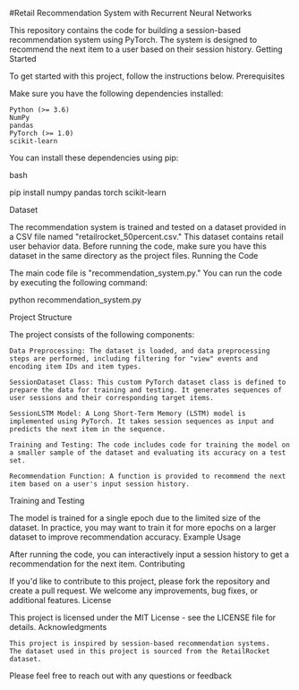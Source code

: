 #Retail Recommendation System with Recurrent Neural Networks

This repository contains the code for building a session-based recommendation system using PyTorch. The system is designed to recommend the next item to a user based on their session history.
Getting Started

To get started with this project, follow the instructions below.
Prerequisites

Make sure you have the following dependencies installed:

    Python (>= 3.6)
    NumPy
    pandas
    PyTorch (>= 1.0)
    scikit-learn

You can install these dependencies using pip:

bash

pip install numpy pandas torch scikit-learn

Dataset

The recommendation system is trained and tested on a dataset provided in a CSV file named "retailrocket_50percent.csv." This dataset contains retail user behavior data. Before running the code, make sure you have this dataset in the same directory as the project files.
Running the Code

The main code file is "recommendation_system.py." You can run the code by executing the following command:

  python recommendation_system.py

Project Structure

The project consists of the following components:

    Data Preprocessing: The dataset is loaded, and data preprocessing steps are performed, including filtering for "view" events and encoding item IDs and item types.

    SessionDataset Class: This custom PyTorch dataset class is defined to prepare the data for training and testing. It generates sequences of user sessions and their corresponding target items.

    SessionLSTM Model: A Long Short-Term Memory (LSTM) model is implemented using PyTorch. It takes session sequences as input and predicts the next item in the sequence.

    Training and Testing: The code includes code for training the model on a smaller sample of the dataset and evaluating its accuracy on a test set.

    Recommendation Function: A function is provided to recommend the next item based on a user's input session history.

Training and Testing

The model is trained for a single epoch due to the limited size of the dataset. In practice, you may want to train it for more epochs on a larger dataset to improve recommendation accuracy.
Example Usage

After running the code, you can interactively input a session history to get a recommendation for the next item.
Contributing

If you'd like to contribute to this project, please fork the repository and create a pull request. We welcome any improvements, bug fixes, or additional features.
License

This project is licensed under the MIT License - see the LICENSE file for details.
Acknowledgments

    This project is inspired by session-based recommendation systems.
    The dataset used in this project is sourced from the RetailRocket dataset.

Please feel free to reach out with any questions or feedback
